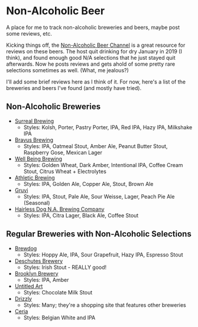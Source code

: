 # Non-Alcoholic Beer

A place for me to track non-alcoholic breweries and beers, maybe post some reviews, etc.

Kicking things off, the [Non-Alcoholic Beer Channel](https://www.youtube.com/channel/UCb_JFQ1H3ktF_xG7fnmfbRQ)
is a great resource for reviews on these beers.  The host quit drinking for dry January in
2019 (I think), and found enough good N/A selections that he just stayed quit afterwards.
Now he posts reviews and gets ahold of some pretty rare selections sometimes as well. (What,
me jealous?)

I'll add some brief reviews here as I think of it.  For now, here's a list of the breweries
and beers I've found (and mostly have tried).

## Non-Alcoholic Breweries

- [Surreal Brewing](https://www.surrealbrewing.com/)
  - Styles: Kolsh, Porter, Pastry Porter, IPA, Red IPA, Hazy IPA, Milkshake IPA
- [Bravus Brewing](https://www.bravus.com/)
  - Styles: IPA, Oatmeal Stout, Amber Ale, Peanut Butter Stout, Raspberry Gose, Mexican Lager
- [Well Being Brewing](https://wellbeingbrewing.com/)
  - Styles: Golden Wheat, Dark Amber, Intentional IPA, Coffee Cream Stout, Citrus Wheat + Electrolytes
- [Athletic Brewing](https://athleticbrewing.com/)
  - Styles: IPA, Golden Ale, Copper Ale, Stout, Brown Ale
- [Gruvi](https://www.getgruvi.com/)
  - Styles: IPA, Stout, Pale Ale, Sour Weisse, Lager, Peach Pie Ale (Seasonal)
- [Hairless Dog N.A. Brewing Company](https://www.drinkhairlessdog.com/)
  - Styles: IPA, Citra Lager, Black Ale, Coffee Stout

## Regular Breweries with Non-Alcoholic Selections

- [Brewdog](https://shopusa.brewdog.com/collections/non-alcoholic)
  - Styles: Hoppy Ale, IPA, Sour Grapefruit, Hazy IPA, Espresso Stout
- [Deschutes Brewery](https://shop.deschutesbrewery.com/na-irish-style-stout-6pk-cans-p102.aspx)
  - Styles: Irish Stout - REALLY good!
- [Brooklyn Brewery](https://brooklynbrewery.com/brooklyn-beers/non-alcoholic/)
  - Styles: IPA, Amber
- [Untitled Art](https://drinkuntitled.com/products/non-alcoholic-chocolate-milk-stout-4-pack?variant=32416426393697)
  - Styles: Chocolate Milk Stout
- [Drizzly](https://drizly.com/beer/specialty-beer-alternatives/non-alcoholic-beer/c197002)
  - Styles: Many; they're a shopping site that features other breweries
- [Ceria](https://na.ceriabrewing.com/)
  - Styles: Belgian White and IPA
